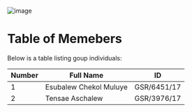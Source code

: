 ![image](https://github.com/user-attachments/assets/f420095b-a617-410f-a058-66dad74aeeea)


# Table of Memebers

Below is a table listing goup individuals:

| Number | Full Name                | ID          |
|--------|--------------------------|-------------|
| 1      | Esubalew Chekol Muluye   | GSR/6451/17 |
| 2      | Tensae Aschalew          | GSR/3976/17 |

